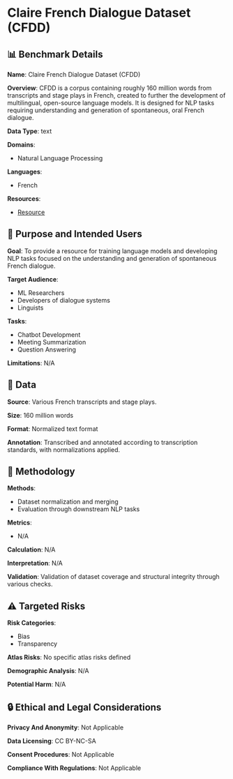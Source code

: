 # Claire French Dialogue Dataset (CFDD)

## 📊 Benchmark Details

**Name**: Claire French Dialogue Dataset (CFDD)

**Overview**: CFDD is a corpus containing roughly 160 million words from transcripts and stage plays in French, created to further the development of multilingual, open-source language models. It is designed for NLP tasks requiring understanding and generation of spontaneous, oral French dialogue.

**Data Type**: text

**Domains**:
- Natural Language Processing

**Languages**:
- French

**Resources**:
- [Resource](https://huggingface.co/datasets/OpenLLM-France/Claire-Dialogue-French-0.1)

## 🎯 Purpose and Intended Users

**Goal**: To provide a resource for training language models and developing NLP tasks focused on the understanding and generation of spontaneous French dialogue.

**Target Audience**:
- ML Researchers
- Developers of dialogue systems
- Linguists

**Tasks**:
- Chatbot Development
- Meeting Summarization
- Question Answering

**Limitations**: N/A

## 💾 Data

**Source**: Various French transcripts and stage plays.

**Size**: 160 million words

**Format**: Normalized text format

**Annotation**: Transcribed and annotated according to transcription standards, with normalizations applied.

## 🔬 Methodology

**Methods**:
- Dataset normalization and merging
- Evaluation through downstream NLP tasks

**Metrics**:
- N/A

**Calculation**: N/A

**Interpretation**: N/A

**Validation**: Validation of dataset coverage and structural integrity through various checks.

## ⚠️ Targeted Risks

**Risk Categories**:
- Bias
- Transparency

**Atlas Risks**:
No specific atlas risks defined

**Demographic Analysis**: N/A

**Potential Harm**: N/A

## 🔒 Ethical and Legal Considerations

**Privacy And Anonymity**: Not Applicable

**Data Licensing**: CC BY-NC-SA

**Consent Procedures**: Not Applicable

**Compliance With Regulations**: Not Applicable
